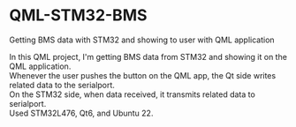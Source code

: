 # QML-STM32-BMS
Getting BMS data with STM32 and showing to user with QML application  
  
In this QML project, I'm getting BMS data from STM32 and showing it on the QML application.  
Whenever the user pushes the button on the QML app, the Qt side writes related data to the serialport.  
On the STM32 side, when data received, it transmits related data to serialport.  
Used STM32L476, Qt6, and Ubuntu 22.  
  
